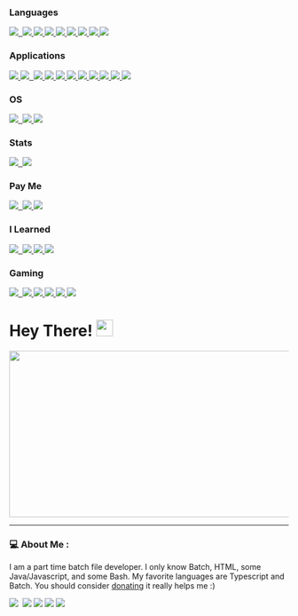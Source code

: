 ### Languages
<a href="https://www.tutorialspoint.com/lua/index.htm">
<img src="https://img.shields.io/badge/Lua-2C2D72?style=for-the-badge&logo=lua&logoColor=white"/>&nbsp;
</a>
<a href="https://www.w3schools.com/java/default.asp">
<img src="https://img.shields.io/badge/Java-ED8B00?style=for-the-badge&logo=java&logoColor=white"/>
</a>
<a href="https://www.w3schools.com/html/">
<img src="https://img.shields.io/badge/HTML5-E34F26?style=for-the-badge&logo=html&logoColor=white"/>
</a>
<a href="https://www.w3schools.com/typescript/">
<img src="https://img.shields.io/badge/TypeScript-007ACC?style=for-the-badge&logo=typescript&logoColor=white"/>
</a>
<a href="https://www.w3schools.com/js/">
<img src="https://img.shields.io/badge/JavaScript-323330?style=for-the-badge&logo=javascript&logoColor=F7DF1E"/>
</a>
<a href="https://www.w3schools.com/css/">
<img src="https://img.shields.io/badge/CSS-239120?&style=for-the-badge&logo=css&logoColor=white"/>
</a>
<a href="https://learn.adafruit.com/hello-world-of-robotics-with-crickit?view=all">
<img src="https://img.shields.io/badge/adafruit-000000?style=for-the-badge&logo=adafruit&logoColor=white"/>
</a>
<a href="https://www.w3schools.com/nodejs/nodejs_raspberrypi.asp">
<img src="https://img.shields.io/badge/Raspberry%20Pi-A22846?style=for-the-badge&logo=Raspberry%20Pi&logoColor=white"/>
</a>
<a href="https://microbit.org/get-started/home-learning/">
<img src="https://img.shields.io/badge/micro:bit-00ED00?style=for-the-badge&logo=micro:bit&logoColor=white"/>
</a>

### Applications
<a href="https://www.w3schools.io/editor/vscode-introduction/">
<img src="https://img.shields.io/badge/Visual_Studio_Code-0078D4?style=for-the-badge&logo=visual%20studio%20code&logoColor=white"/>
</a>
<a href="https://www.torproject.org/">
<img src="https://img.shields.io/badge/Tor_Browser-7D4698?style=for-the-badge&logo=Tor-Browser&logoColor=white"/>&nbsp;
</a>
<a href="https://www.microsoft.com/en-us/edge">
<img src="https://img.shields.io/badge/Microsoft_Edge-0078D7?style=for-the-badge&logo=Microsoft-edge&logoColor=white"/>
</a>
<a href="https://www.google.com/chrome/">
<img src="https://img.shields.io/badge/Google_chrome-4285F4?style=for-the-badge&logo=Google-chrome&logoColor=white"/>
</a>
<a href="https://www.microsoft.com/store/apps/9n0dx20hk701">
<img src="https://img.shields.io/badge/windows%20terminal-4D4D4D?style=for-the-badge&logo=windows%20terminal&logoColor=white"/>
</a>
<a href="https://learn.microsoft.com/en-us/powershell/">
<img src="https://img.shields.io/badge/Powershell-2CA5E0?style=for-the-badge&logo=powershell&logoColor=white"/>
</a>
<a href="https://www.microsoft.com/">
<img src="https://img.shields.io/badge/Microsoft-666666?style=for-the-badge&logo=microsoft&logoColor=white"/>
</a>
<a href="https://www.microsoft.com/en-ww/microsoft-365/word">
<img src="https://img.shields.io/badge/Microsoft_Word-2B579A?style=for-the-badge&logo=microsoft-word&logoColor=white"/>
</a>
<a href="https://www.microsoft.com/en-us/microsoft-365/excel">
<img src="https://img.shields.io/badge/Microsoft_Excel-217346?style=for-the-badge&logo=microsoft-excel&logoColor=white"/>
</a>
<a href="https://www.blender.org/">
<img src="https://img.shields.io/badge/blender-%23F5792A.svg?style=for-the-badge&logo=blender&logoColor=white"/>
</a>
<a href="https://open.spotify.com/">
<img src="https://img.shields.io/badge/Spotify-1ED760?&style=for-the-badge&logo=spotify&logoColor=white"/>
</a>

### OS
<a href="https://www.microsoft.com/en-us/windows">
<img src="https://img.shields.io/badge/Windows-0078D6?style=for-the-badge&logo=windows&logoColor=white"/>&nbsp;
</a>
<a href="https://www.linux.org/">
<img src="https://img.shields.io/badge/Linux-FCC624?style=for-the-badge&logo=linux&logoColor=black"/>
</a>
<a href="https://www.apple.com/ios/ios-16/">
<img src="https://img.shields.io/badge/iOS-000000?style=for-the-badge&logo=ios&logoColor=white"/>
</a>

### Stats
<a href="https://github.com/Feesh09">
<img src="https://github-readme-stats.vercel.app/api/top-langs/?username=Feesh09&theme=blue-green"/>&nbsp;
</a>
<a href="https://github.com/Feesh09">
<img src="https://github-readme-stats.vercel.app/api?username=Feesh09&theme=blue-green"/>
</a>

### Pay Me
<a href="">
<img src="https://img.shields.io/badge/sponsor-30363D?style=for-the-badge&logo=GitHub-Sponsors&logoColor=#white"/>&nbsp;
</a>
<a href="">
<img src="https://img.shields.io/badge/Patreon-F96854?style=for-the-badge&logo=patreon&logoColor=white"/>
</a>
<a href="https://www.buymeacoffee.com/feesh09">
<img src="https://img.shields.io/badge/Buy_Me_A_Coffee-FFDD00?style=for-the-badge&logo=buy-me-a-coffee&logoColor=black"/>
</a>

### I Learned
<a href="https://www.youtube.com">
<img src="https://img.shields.io/badge/YouTube-FF0000?style=for-the-badge&logo=youtube&logoColor=white"/>&nbsp;
</a>
<a href="https://exercism.org/dashboard">
<img src="https://img.shields.io/badge/Exercism-009CAB?style=for-the-badge&logo=exercism&logoColor=white"/>
</a>
<a href="https://www.duolingo.com/">
<img src="https://img.shields.io/badge/Duolingo-58CC02?style=for-the-badge&logo=Duolingo&logoColor=white"/>
</a>
<a href="https://www.codecademy.com/">
<img src="https://img.shields.io/badge/Codecademy-FFF0E5?style=for-the-badge&logo=codecademy&logoColor=303347"/>
</a>

### Gaming
<a href="https://www.xbox.com/en-US">
<img src="https://img.shields.io/badge/Xbox-107C10?style=for-the-badge&logo=xbox&logoColor=white"/>&nbsp;
</a>
<a href="https://store.steampowered.com/">
<img src="https://img.shields.io/badge/Steam-000000?style=for-the-badge&logo=steam&logoColor=white"/>
</a>
<a href="https://itch.io/">
<img src="https://img.shields.io/badge/Itch.io-FA5C5C?style=for-the-badge&logo=itchdotio&logoColor=white"/>
</a>
<a href="https://store.epicgames.com/en-US/">
<img src="https://img.shields.io/badge/Epic%20Games-313131?style=for-the-badge&logo=Epic%20Games&logoColor=white"/>
</a>
<a href="https://www.counter-strike.net/">
<img src="https://img.shields.io/badge/Counter_Strike-000000?style=for-the-badge&logo=counter-strike&logoColor=white"/>
</a>
<a href="https://us.shop.battle.net/">
<img src="https://img.shields.io/badge/Battle.net-000?style=for-the-badge&logo=battle.net&logoColor=148EFF"/>
</a>

<h1>
  Hey There!
  <img src="https://media.giphy.com/media/hvRJCLFzcasrR4ia7z/giphy.gif" width="30px"/>
</h1>

<div align="center">
  <img src="https://media.giphy.com/media/dWesBcTLavkZuG35MI/giphy.gif" width="600" height="300"/>
</div>

---

### 💻 About Me :

I am a part time batch file developer.
I only know Batch, HTML, some Java/Javascript, and some Bash.
My favorite languages are Typescript and Batch.
You should consider [donating](https://www.buymeacoffee.com/feesh09) it really helps me :)

<img src="https://forthebadge.com/images/badges/made-with-crayons.svg"/>&nbsp;
<img src="https://forthebadge.com/images/badges/built-with-science.svg"/>
<img src="https://forthebadge.com/images/badges/it-works-why.svg"/>
<img src="https://forthebadge.com/images/badges/its-not-a-lie-if-you-believe-it.svg"/>
<img src="https://forthebadge.com/images/badges/reading-6th-grade-level.svg"/>
